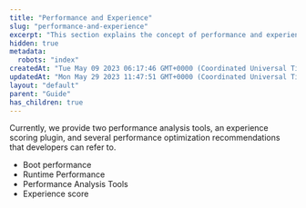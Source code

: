 ```yaml
---
title: "Performance and Experience"
slug: "performance-and-experience"
excerpt: "This section explains the concept of performance and experience."
hidden: true
metadata: 
  robots: "index"
createdAt: "Tue May 09 2023 06:17:46 GMT+0000 (Coordinated Universal Time)"
updatedAt: "Mon May 29 2023 11:47:51 GMT+0000 (Coordinated Universal Time)"
layout: "default"
parent: "Guide"
has_children: true
---
```

Currently, we provide two performance analysis tools, an experience scoring plugin, and several performance optimization recommendations that developers can refer to.

- Boot performance
- Runtime Performance
- Performance Analysis Tools
- Experience score
